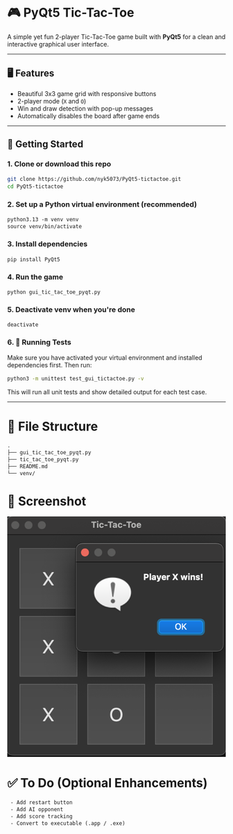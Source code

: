 # 🎮 PyQt5 Tic-Tac-Toe

A simple yet fun 2-player Tic-Tac-Toe game built with **PyQt5** for a clean and interactive graphical user interface.

---

## 🖥️ Features

- Beautiful 3x3 game grid with responsive buttons
- 2-player mode (`X` and `O`)
- Win and draw detection with pop-up messages
- Automatically disables the board after game ends

---

## 🚀 Getting Started

### 1. Clone or download this repo

```bash
git clone https://github.com/nyk5073/PyQt5-tictactoe.git
cd PyQt5-tictactoe
```

### 2. Set up a Python virtual environment (recommended)
```
python3.13 -m venv venv
source venv/bin/activate
```

### 3. Install dependencies
```
pip install PyQt5
```

### 4. Run the game
```
python gui_tic_tac_toe_pyqt.py
```

### 5. Deactivate venv when you're done
```
deactivate
```


### 6. 🧪 Running Tests

Make sure you have activated your virtual environment and installed dependencies first. Then run:

```bash
python3 -m unittest test_gui_tictactoe.py -v
```

This will run all unit tests and show detailed output for each test case.

---

# 🧱 File Structure
```
.
├── gui_tic_tac_toe_pyqt.py  
├── tic_tac_toe_pyqt.py      
├── README.md                
└── venv/                    
```


# 📸 Screenshot
![Tic Tac Toe UI](tic-tac-toe-gui-win-prompt.png)


# ✅ To Do (Optional Enhancements)
```
 - Add restart button
 - Add AI opponent
 - Add score tracking
 - Convert to executable (.app / .exe)
```